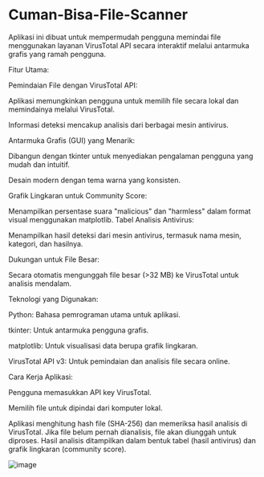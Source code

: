 # Cuman-Bisa-File-Scanner
Aplikasi ini dibuat untuk mempermudah pengguna memindai file menggunakan layanan VirusTotal API secara interaktif melalui antarmuka grafis yang ramah pengguna. 

Fitur Utama:

Pemindaian File dengan VirusTotal API:

Aplikasi memungkinkan pengguna untuk memilih file secara lokal dan memindainya melalui VirusTotal.

Informasi deteksi mencakup analisis dari berbagai mesin antivirus.

Antarmuka Grafis (GUI) yang Menarik:

Dibangun dengan tkinter untuk menyediakan pengalaman pengguna yang mudah dan intuitif.

Desain modern dengan tema warna yang konsisten.

Grafik Lingkaran untuk Community Score:

Menampilkan persentase suara "malicious" dan "harmless" dalam format visual menggunakan matplotlib.
Tabel Analisis Antivirus:

Menampilkan hasil deteksi dari mesin antivirus, termasuk nama mesin, kategori, dan hasilnya.

Dukungan untuk File Besar:

Secara otomatis mengunggah file besar (>32 MB) ke VirusTotal untuk analisis mendalam.

Teknologi yang Digunakan:

Python: Bahasa pemrograman utama untuk aplikasi.

tkinter: Untuk antarmuka pengguna grafis.

matplotlib: Untuk visualisasi data berupa grafik lingkaran.

VirusTotal API v3: Untuk pemindaian dan analisis file secara online.

Cara Kerja Aplikasi:

Pengguna memasukkan API key VirusTotal.

Memilih file untuk dipindai dari komputer lokal.

Aplikasi menghitung hash file (SHA-256) dan memeriksa hasil analisis di VirusTotal.
Jika file belum pernah dianalisis, file akan diunggah untuk diproses.
Hasil analisis ditampilkan dalam bentuk tabel (hasil antivirus) dan grafik lingkaran (community score).

![image](https://github.com/user-attachments/assets/fe2d0b0d-a244-4913-915b-7b4303d7054e)
